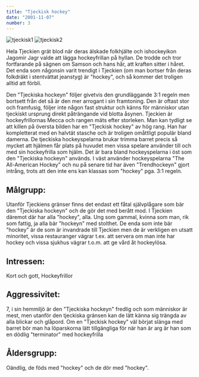 ```yaml
---
title: "Tjeckisk hockey"
date: "2001-11-07"
number: 3
---
```


![tjeckisk1](/images/tjeckisk1.jpg) ![tjeckisk2](/images/tjeckisk2.jpg)

Hela Tjeckien grät blod när deras älskade folkhjälte och ishockeyikon Jagomir Jagr valde att lägga hockeyfrillan på hyllan. De trodde och tror fortfarande på sägnen om Samson och hans hår, att kraften sitter i håret. Det enda som någonsin varit trendigt i Tjeckien (om man bortser från deras folkdräkt i stentvättat jeanstyg) är "hockey", och så kommer det troligen alltid att förbli.

Den "Tjeckiska hockeyn" följer givetvis den grundläggande 3:1 regeln men bortsett från det så är den mer arrogant i sin framtoning. Den är oftast stor och framfusig, följer inte någon fast struktur och känns för människor utan tjeckiskt ursprung direkt påträngande vid blotta åsynen. Tjeckien är hockeyfrillornas Mecca och rangen mäts efter storleken. Man kan tydligt se att killen på översta bilden har en "Tjeckisk hockey" av hög rang. Han har kompletterat med en halvtät stasche och är troligen omåttligt populär bland damerna. De tjeckiska hockeyspelarna brukar trimma barret precis så mycket att hjälmen får plats på huvudet men vissa spelare använder till och med sin hockeyfrilla som hjälm. Det är bara bland hockeyspelarna i öst som den "Tjeckiska hockeyn" används.
I väst använder hockeyspelarna "The All-American Hockey" och nu på senare tid har även "Trendhockeyn" gjort intrång, trots att den inte ens kan klassas som "hockey" pga. 3:1 regeln.

## Målgrupp:
Utanför Tjeckiens gränser finns det endast ett fåtal självplågare som bär den "Tjeckiska hockeyn" och de gör det med berått mod. I Tjeckien däremot där har alla "hockey", alla. Ung som gammal, kvinna som man, rik som fattig, ja alla bär "hockeyn" med stolthet. De enda som inte bär "hockey" är de som är invandrade till Tjeckien men de är verkligen en utsatt minoritet, vissa restauranger vägrar t.ex. att servera om man inte har hockey och vissa sjukhus vägrar t.o.m. att ge vård åt hockeylösa.

## Intressen:
Kort och gott, Hockeyfrillor

## Aggressivitet:
7, i sin hemmiljö är den "Tjeckiska hockeyn" fredlig och som människor är mest, men utanför den tjeckiska gränsen kan de lätt känna sig trängda av alla blickar och glåpord. Om en "Tjeckisk hockey" väl börjat slänga med barret bör man ha löparskorna lätt tillgängliga för när han är arg är han som en dödlig "terminator" med hockeyfrilla

## Åldersgrupp:
Oändlig, de föds med "hockey" och de dör med "hockey".